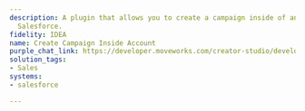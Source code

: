 ```yaml
---
description: A plugin that allows you to create a campaign inside of an account in
  Salesforce.
fidelity: IDEA
name: Create Campaign Inside Account
purple_chat_link: https://developer.moveworks.com/creator-studio/developer-tools/purple-chat-builder/?workspace=%7B%22title%22%3A%22My+Workspace%22%2C%22botSettings%22%3A%7B%22name%22%3A%22%22%2C%22imageUrl%22%3A%22%22%7D%2C%22mocks%22%3A%5B%7B%22id%22%3A4996%2C%22title%22%3A%22New+Mock%22%2C%22transcript%22%3A%7B%22messages%22%3A%5B%7B%22from%22%3A%22USER%22%2C%22text%22%3A%22I+want+to+create+a+new+campaign+for+Acme+Inc.%22%7D%2C%7B%22from%22%3A%22ANNOTATION%22%2C%22text%22%3A%22Initiates+campaign+creation+process+in+Salesforce%2C+associated+with+%27Acme+Inc.%27.%22%7D%2C%7B%22from%22%3A%22BOT%22%2C%22text%22%3A%22Let%27s+create+a+new+campaign+for+Acme+Inc.+Please+provide+the+campaign+name%2C+start+and+end+dates.%22%7D%2C%7B%22from%22%3A%22USER%22%2C%22text%22%3A%22Name%3A+Summer+Sales+Blitz%3B+Start%3A+June+1%2C+2023%3B+End%3A+August+31%2C+2023.%22%7D%2C%7B%22from%22%3A%22BOT%22%2C%22text%22%3A%22%3Cp%3EConfirm+creating+the+following+campaign+for+Acme+Inc.%3A%3Cbr%3E%3C%2Fp%3E%22%2C%22cards%22%3A%5B%7B%22title%22%3A%22Confirm+Campaign+Creation%22%2C%22text%22%3A%22%3Cp%3E%3Cb%3EName%3A%3C%2Fb%3E+Summer+Sales+Blitz%3Cbr%3E%3Cb%3EStart+Date%3A%3C%2Fb%3E+June+1%2C+2023%3Cbr%3E%3Cb%3EEnd+Date%3A%3C%2Fb%3E+August+31%2C+2023%3Cbr%3E%3C%2Fp%3E%22%2C%22buttons%22%3A%5B%7B%22style%22%3A%22PRIMARY%22%2C%22text%22%3A%22Create+Campaign%22%7D%2C%7B%22text%22%3A%22Cancel%22%7D%5D%7D%5D%7D%2C%7B%22from%22%3A%22USER%22%2C%22text%22%3A%22Create+Campaign%22%7D%2C%7B%22from%22%3A%22BOT%22%2C%22text%22%3A%22The+%27Summer+Sales+Blitz%27+campaign+for+Acme+Inc.+has+been+successfully+created+in+Salesforce+with+the+specified+dates.%22%7D%5D%2C%22settings%22%3A%7B%22colorStyle%22%3A%22LIGHT%22%2C%22startTime%22%3A%2211%3A43%2BAM%22%2C%22defaultPerson%22%3A%22GWEN%22%2C%22editable%22%3Atrue%2C%22botName%22%3A%22%22%2C%22botImageUrl%22%3A%22%22%7D%7D%7D%5D%7D
solution_tags:
- Sales
systems:
- salesforce

---
```

